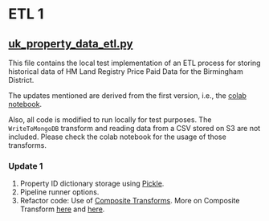 # ETL 1

## [uk_property_data_etl.py](https://github.com/BVK23/Beam_ETL_UKProp/blob/main/ETL%202/sequential_pipeline.py)
This file contains the local test implementation of an ETL process for storing historical data of HM Land Registry Price Paid Data for the Birmingham District.

The updates mentioned are derived from the first version, i.e., the [colab notebook](https://github.com/BVK23/Beam_ETL_UKProp/blob/main/Apache_Beam_ETL_Pipeline_UK_Property_Data.ipynb).

Also, all code is modified to run locally for test purposes. The `WriteToMongoDB` transform and reading data from a CSV stored on S3 are not included. Please check the colab notebook for the usage of those transforms.

### Update 1
1. Property ID dictionary storage using [Pickle](https://github.com/BVK23/Beam_ETL_UKProp/blob/main/ETL%201/uk_property_data_etl.py#L221).
2. Pipeline runner options.
3. Refactor code: Use of [Composite Transforms](https://github.com/BVK23/Beam_ETL_UKProp/blob/main/ETL%201/uk_property_data_etl.py#L179). 
More on Composite Transform [here](https://www.linkedin.com/feed/update/urn:li:activity:7074415159854669824/) and [here](https://beam.apache.org/documentation/programming-guide/#composite-transforms). 

<!--  ### Update 2 -->


